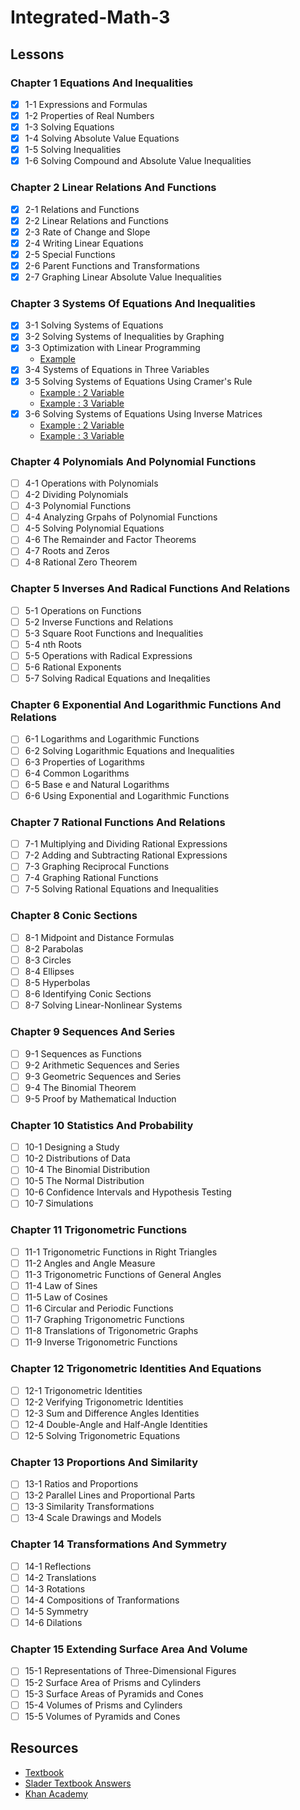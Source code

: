 # Integrated-Math-3

## Lessons
### Chapter 1 Equations And Inequalities
- [x] 1-1 Expressions and Formulas
- [x] 1-2 Properties of Real Numbers
- [x] 1-3 Solving Equations
- [x] 1-4 Solving Absolute Value Equations
- [x] 1-5 Solving Inequalities
- [x] 1-6 Solving Compound and Absolute Value Inequalities
### Chapter 2 Linear Relations And Functions
- [x] 2-1 Relations and Functions
- [x] 2-2 Linear Relations and Functions
- [x] 2-3 Rate of Change and Slope
- [x] 2-4 Writing Linear Equations
- [x] 2-5 Special Functions
- [x] 2-6 Parent Functions and Transformations
- [x] 2-7 Graphing Linear Absolute Value Inequalities
### Chapter 3 Systems Of Equations And Inequalities
- [x] 3-1 Solving Systems of Equations
- [x] 3-2 Solving Systems of Inequalities by Graphing
- [x] 3-3 Optimization with Linear Programming
  - [Example](https://www.youtube.com/watch?v=lBc9mtDqRoY)
- [x] 3-4 Systems of Equations in Three Variables
- [x] 3-5 Solving Systems of Equations Using Cramer's Rule
  - [Example : 2 Variable](https://www.youtube.com/watch?v=gqkBaonNSjI)
  - [Example : 3 Variable](https://www.youtube.com/watch?v=TtxVGMWXMSE)
- [x] 3-6 Solving Systems of Equations Using Inverse Matrices
  - [Example : 2 Variable](https://www.youtube.com/watch?v=Gkx5V3YMogs)
  - [Example : 3 Variable](https://www.youtube.com/watch?v=hu6B1d3vvqU)
### Chapter 4 Polynomials And Polynomial Functions
- [ ] 4-1 Operations with Polynomials
- [ ] 4-2 Dividing Polynomials
- [ ] 4-3 Polynomial Functions
- [ ] 4-4 Analyzing Grpahs of Polynomial Functions
- [ ] 4-5 Solving Polynomial Equations
- [ ] 4-6 The Remainder and Factor Theorems
- [ ] 4-7 Roots and Zeros
- [ ] 4-8 Rational Zero Theorem
### Chapter 5 Inverses And Radical Functions And Relations
- [ ] 5-1 Operations on Functions
- [ ] 5-2 Inverse Functions and Relations
- [ ] 5-3 Square Root Functions and Inequalities
- [ ] 5-4 nth Roots
- [ ] 5-5 Operations with Radical Expressions
- [ ] 5-6 Rational Exponents
- [ ] 5-7 Solving Radical Equations and Ineqalities
### Chapter 6 Exponential And Logarithmic Functions And Relations
- [ ] 6-1 Logarithms and Logarithmic Functions
- [ ] 6-2 Solving Logarithmic Equations and Inequalities
- [ ] 6-3 Properties of Logarithms
- [ ] 6-4 Common Logarithms
- [ ] 6-5 Base e and Natural Logarithms
- [ ] 6-6 Using Exponential and Logarithmic Functions
### Chapter 7 Rational Functions And Relations
- [ ] 7-1 Multiplying and Dividing Rational Expressions
- [ ] 7-2 Adding and Subtracting Rational Expressions
- [ ] 7-3 Graphing Reciprocal Functions
- [ ] 7-4 Graphing Rational Functions
- [ ] 7-5 Solving Rational Equations and Inequalities
### Chapter 8 Conic Sections
- [ ] 8-1 Midpoint and Distance Formulas
- [ ] 8-2 Parabolas
- [ ] 8-3 Circles
- [ ] 8-4 Ellipses
- [ ] 8-5 Hyperbolas
- [ ] 8-6 Identifying Conic Sections
- [ ] 8-7 Solving Linear-Nonlinear Systems
### Chapter 9 Sequences And Series
- [ ] 9-1 Sequences as Functions
- [ ] 9-2 Arithmetic Sequences and Series
- [ ] 9-3 Geometric Sequences and Series
- [ ] 9-4 The Binomial Theorem
- [ ] 9-5 Proof by Mathematical Induction
### Chapter 10 Statistics And Probability
- [ ] 10-1 Designing a Study
- [ ] 10-2 Distributions of Data
- [ ] 10-4 The Binomial Distribution
- [ ] 10-5 The Normal Distribution
- [ ] 10-6 Confidence Intervals and Hypothesis Testing
- [ ] 10-7 Simulations
### Chapter 11 Trigonometric Functions
- [ ] 11-1 Trigonometric Functions in Right Triangles 
- [ ] 11-2 Angles and Angle Measure
- [ ] 11-3 Trigonometric Functions of General Angles
- [ ] 11-4 Law of Sines
- [ ] 11-5 Law of Cosines
- [ ] 11-6 Circular and Periodic Functions
- [ ] 11-7 Graphing Trigonometric Functions
- [ ] 11-8 Translations of Trigonometric Graphs
- [ ] 11-9 Inverse Trigonometric Functions
### Chapter 12 Trigonometric Identities And Equations
- [ ] 12-1 Trigonometric Identities
- [ ] 12-2 Verifying Trigonometric Identities
- [ ] 12-3 Sum and Difference Angles Identities
- [ ] 12-4 Double-Angle and Half-Angle Identities
- [ ] 12-5 Solving Trigonometric Equations
### Chapter 13 Proportions And Similarity
- [ ] 13-1 Ratios and Proportions
- [ ] 13-2 Parallel Lines and Proportional Parts
- [ ] 13-3 Similarity Transformations
- [ ] 13-4 Scale Drawings and Models
### Chapter 14 Transformations And Symmetry
- [ ] 14-1 Reflections
- [ ] 14-2 Translations
- [ ] 14-3 Rotations
- [ ] 14-4 Compositions of Tranformations
- [ ] 14-5 Symmetry
- [ ] 14-6 Dilations
### Chapter 15 Extending Surface Area And Volume
- [ ] 15-1 Representations of Three-Dimensional Figures
- [ ] 15-2 Surface Area of Prisms and Cylinders
- [ ] 15-3 Surface Areas of Pyramids and Cones
- [ ] 15-4 Volumes of Prisms and Cylinders
- [ ] 15-5 Volumes of Pyramids and Cones

## Resources
- [Textbook](https://www.amazon.com/Integrated-Math-Course-3-Student/dp/0076638529/)
- [Slader Textbook Answers](https://www.slader.com/textbook/9780076638529-integrated-math-3/)
- [Khan Academy](khanacademy.org)
